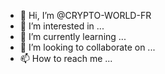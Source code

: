 - 👋 Hi, I’m @CRYPTO-WORLD-FR
- 👀 I’m interested in ...
- 🌱 I’m currently learning ...
- 💞️ I’m looking to collaborate on ...
- 📫 How to reach me ...

<!---
CRYPTO-WORLD-FR/CRYPTO-WORLD-FR is a ✨ special ✨ repository because its `README.md` (this file) appears on your GitHub profile.
You can click the Preview link to take a look at your changes.
--->
